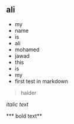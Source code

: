 ## ali

- my 
- name
- is 
- ali
- mohamed
- jawad
- this
- is 
- my
- first test in markdown


>haider

_italic text_
<!---
comments syntax
--->
***  bold text**
